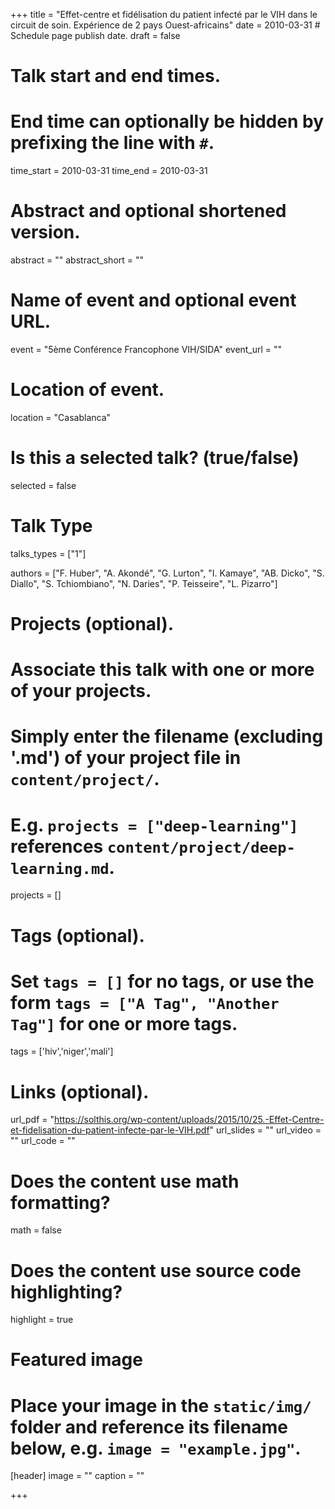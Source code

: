 +++
title = "Effet-centre et fidélisation du patient infecté par le VIH dans le circuit de soin. Expérience de 2 pays Ouest-africains"
date = 2010-03-31  # Schedule page publish date.
draft = false

# Talk start and end times.
#   End time can optionally be hidden by prefixing the line with `#`.
time_start = 2010-03-31
time_end = 2010-03-31

# Abstract and optional shortened version.
abstract = ""
abstract_short = ""

# Name of event and optional event URL.
event = "5ème Conférence Francophone VIH/SIDA"
event_url = ""

# Location of event.
location = "Casablanca"

# Is this a selected talk? (true/false)
selected = false

# Talk Type
talks_types =  ["1"]

authors = ["F. Huber", "A. Akondé", "G. Lurton", "I. Kamaye", "AB. Dicko", "S. Diallo", "S. Tchiombiano", "N. Daries", "P. Teisseire", "L. Pizarro"]

# Projects (optional).
#   Associate this talk with one or more of your projects.
#   Simply enter the filename (excluding '.md') of your project file in `content/project/`.
#   E.g. `projects = ["deep-learning"]` references `content/project/deep-learning.md`.
projects = []

# Tags (optional).
#   Set `tags = []` for no tags, or use the form `tags = ["A Tag", "Another Tag"]` for one or more tags.
tags = ['hiv','niger','mali']

# Links (optional).
url_pdf = "https://solthis.org/wp-content/uploads/2015/10/25.-Effet-Centre-et-fidelisation-du-patient-infecte-par-le-VIH.pdf"
url_slides = ""
url_video = ""
url_code = ""

# Does the content use math formatting?
math = false

# Does the content use source code highlighting?
highlight = true

# Featured image
# Place your image in the `static/img/` folder and reference its filename below, e.g. `image = "example.jpg"`.
[header]
image = ""
caption = ""

+++
